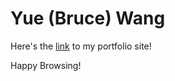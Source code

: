 # Yue (Bruce) Wang

Here's the [link](http://www.yuebrucewang.me) to my portfolio site!

Happy Browsing!
